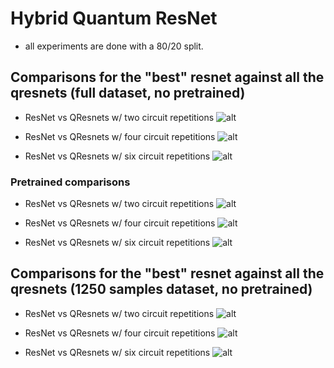 # Hybrid Quantum ResNet

- all experiments are done with a 80/20 split.

## Comparisons for the "best" resnet against all the qresnets (full dataset, no pretrained)

- ResNet vs QResnets w/ two circuit repetitions
![alt](best_resnetVSqresnetc2.png)

- ResNet vs QResnets w/ four circuit repetitions
![alt](best_resnetVSqresnetc4.png)

- ResNet vs QResnets w/ six circuit repetitions
![alt](best_resnetVSqresnetc6.png)

### Pretrained comparisons

- ResNet vs QResnets w/ two circuit repetitions
![alt](pretrained_best_resnetVSqresnetc2.png)

- ResNet vs QResnets w/ four circuit repetitions
![alt](pretrained_best_resnetVSqresnetc4.png)

- ResNet vs QResnets w/ six circuit repetitions
![alt](pretrained_best_resnetVSqresnetc6.png)

## Comparisons for the "best" resnet against all the qresnets (1250 samples dataset, no pretrained)

- ResNet vs QResnets w/ two circuit repetitions
![alt](1k_best_resnetVSqresnetc2.png)

- ResNet vs QResnets w/ four circuit repetitions
![alt](1k_best_resnetVSqresnetc4.png)

- ResNet vs QResnets w/ six circuit repetitions
![alt](1k_best_resnetVSqresnetc6.png)